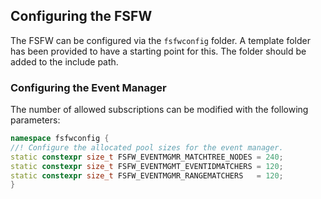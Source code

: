 
## Configuring the FSFW

The FSFW can be configured via the `fsfwconfig` folder. A template folder has
been provided to have a starting point for this. The folder should be added
to the include path.


### Configuring the Event Manager

The number of allowed subscriptions can be modified with the following
parameters:

``` c++
namespace fsfwconfig {
//! Configure the allocated pool sizes for the event manager.
static constexpr size_t FSFW_EVENTMGMR_MATCHTREE_NODES = 240;
static constexpr size_t FSFW_EVENTMGMT_EVENTIDMATCHERS = 120;
static constexpr size_t FSFW_EVENTMGMR_RANGEMATCHERS   = 120;
}
```